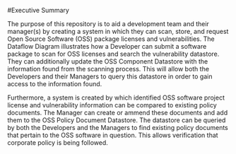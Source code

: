 #Executive Summary

The purpose of this repository is to aid a development team and their manager(s) by creating a system in which they can scan, store, and request Open Source Software (OSS) package licenses and vulnerabilities.  The Dataflow Diagram illustrates how a Developer can submit a software package to scan for OSS licenses and search the vulnerability datastore.  They can additionally update the OSS Component Datastore with the information found from the scanning process.  This will allow both the Developers and their Managers to query this datastore in order to gain access to the information found.

Furthermore, a system is created by which identified OSS software project license and vulnerability information can be compared to existing policy documents.  The Manager can create or ammend these documents and add them to the OSS Policy Document Datastore.  The datastore can be queried by both the Developers and the Managers to find existing policy documents that pertain to the OSS software in question.  This allows verification that corporate policy is being followed.
